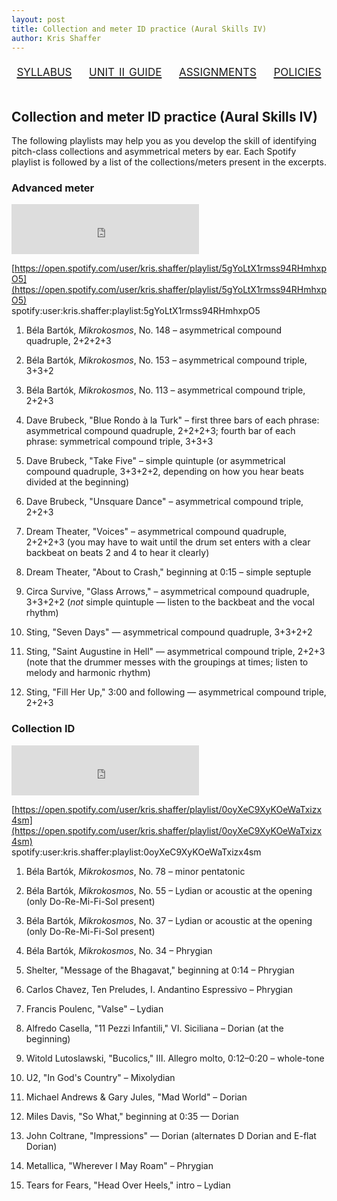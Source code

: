 ```yaml
---
layout: post
title: Collection and meter ID practice (Aural Skills IV) 
author: Kris Shaffer
---
```


<div style="text-align: center; font-size: 1.75em; font-variant: small-caps"><a href="./auralskills4.html">syllabus</a>&nbsp;&nbsp;&nbsp;&nbsp;<a href="./as4-unit2.html">unit ii guide</a>&nbsp;&nbsp;&nbsp;&nbsp;<a href="./as4-assign.html">assignments</a>&nbsp;&nbsp;&nbsp;&nbsp;<a href="./policies.html">policies</a></div><br/>

## Collection and meter ID practice (Aural Skills IV)

The following playlists may help you as you develop the skill of identifying pitch-class collections and asymmetrical meters by ear. Each Spotify playlist is followed by a list of the collections/meters present in the excerpts.

### Advanced meter

<iframe src="https://embed.spotify.com/?uri=spotify:user:kris.shaffer:playlist:5gYoLtX1rmss94RHmhxpO5" width="300" height="80" frameborder="0" allowtransparency="true"></iframe>

[https://open.spotify.com/user/kris.shaffer/playlist/5gYoLtX1rmss94RHmhxpO5](https://open.spotify.com/user/kris.shaffer/playlist/5gYoLtX1rmss94RHmhxpO5)  
spotify:user:kris.shaffer:playlist:5gYoLtX1rmss94RHmhxpO5

1. Béla Bartók, *Mikrokosmos*, No. 148 – asymmetrical compound quadruple, 2+2+2+3

2. Béla Bartók, *Mikrokosmos*, No. 153 – asymmetrical compound triple, 3+3+2

3. Béla Bartók, *Mikrokosmos*, No. 113 – asymmetrical compound triple, 2+2+3

4. Dave Brubeck, "Blue Rondo à la Turk" – first three bars of each phrase: asymmetrical compound quadruple, 2+2+2+3; fourth bar of each phrase: symmetrical compound triple, 3+3+3

5. Dave Brubeck, "Take Five" – simple quintuple (or asymmetrical compound quadruple, 3+3+2+2, depending on how you hear beats divided at the beginning)

6. Dave Brubeck, "Unsquare Dance" – asymmetrical compound triple, 2+2+3

7. Dream Theater, "Voices" – asymmetrical compound quadruple, 2+2+2+3 (you may have to wait until the drum set enters with a clear backbeat on beats 2 and 4 to hear it clearly)

8. Dream Theater, "About to Crash," beginning at 0:15 – simple septuple

9. Circa Survive, "Glass Arrows," – asymmetrical compound quadruple, 3+3+2+2 (*not* simple quintuple — listen to the backbeat and the vocal rhythm)

10. Sting, "Seven Days" — asymmetrical compound quadruple, 3+3+2+2

11. Sting, "Saint Augustine in Hell" — asymmetrical compound triple, 2+2+3 (note that the drummer messes with the groupings at times; listen to melody and harmonic rhythm)

12. Sting, "Fill Her Up," 3:00 and following — asymmetrical compound triple, 2+2+3

### Collection ID

<iframe src="https://embed.spotify.com/?uri=spotify:user:kris.shaffer:playlist:0oyXeC9XyKOeWaTxizx4sm" width="300" height="80" frameborder="0" allowtransparency="true"></iframe>

[https://open.spotify.com/user/kris.shaffer/playlist/0oyXeC9XyKOeWaTxizx4sm](https://open.spotify.com/user/kris.shaffer/playlist/0oyXeC9XyKOeWaTxizx4sm)  
spotify:user:kris.shaffer:playlist:0oyXeC9XyKOeWaTxizx4sm

1. Béla Bartók, *Mikrokosmos*, No. 78 – minor pentatonic

2. Béla Bartók, *Mikrokosmos*, No. 55 – Lydian or acoustic at the opening (only Do-Re-Mi-Fi-Sol present)

3. Béla Bartók, *Mikrokosmos*, No. 37 – Lydian or acoustic at the opening (only Do-Re-Mi-Fi-Sol present)

4. Béla Bartók, *Mikrokosmos*, No. 34 – Phrygian

5. Shelter, "Message of the Bhagavat," beginning at 0:14 – Phrygian

6. Carlos Chavez, Ten Preludes, I. Andantino Espressivo – Phrygian

7. Francis Poulenc, "Valse" – Lydian

8. Alfredo Casella, "11 Pezzi Infantili," VI. Siciliana – Dorian (at the beginning)

9. Witold Lutoslawski, "Bucolics," III. Allegro molto, 0:12–0:20 – whole-tone

10. U2, "In God's Country" – Mixolydian

11. Michael Andrews & Gary Jules, "Mad World" – Dorian

12. Miles Davis, "So What," beginning at 0:35 — Dorian

13. John Coltrane, "Impressions" — Dorian (alternates D Dorian and E-flat Dorian)

14. Metallica, "Wherever I May Roam" – Phrygian

15. Tears for Fears, "Head Over Heels," intro – Lydian